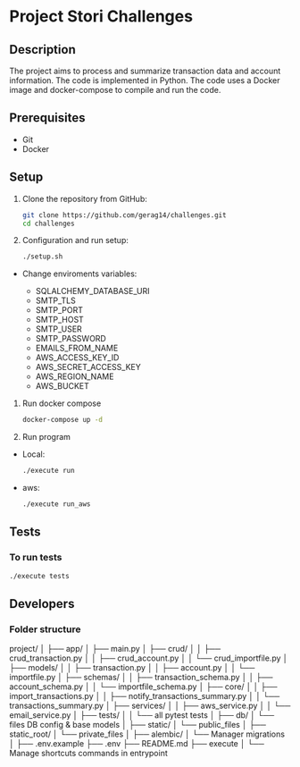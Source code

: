 # Project Stori Challenges

## Description

The project aims to process and summarize transaction data and account information.
The code is implemented in Python. The code uses a Docker image and docker-compose to compile and run the code.

## Prerequisites

- Git
- Docker

## Setup

1. Clone the repository from GitHub:

   ```bash
   git clone https://github.com/gerag14/challenges.git
   cd challenges
   ```

2. Configuration and run setup:

   ```bash
   ./setup.sh
   ```

- Change enviroments variables:

  - SQLALCHEMY_DATABASE_URI
  - SMTP_TLS
  - SMTP_PORT
  - SMTP_HOST
  - SMTP_USER
  - SMTP_PASSWORD
  - EMAILS_FROM_NAME
  - AWS_ACCESS_KEY_ID
  - AWS_SECRET_ACCESS_KEY
  - AWS_REGION_NAME
  - AWS_BUCKET

1. Run docker compose

   ```bash
   docker-compose up -d
   ```

2. Run program

- Local:

  ```bash
  ./execute run
  ```

- aws:

  ```bash
  ./execute run_aws
  ```

## Tests

### To run tests

```bash
./execute tests
```

## Developers

### Folder structure

project/
│
├── app/
│ ├── main.py
│ ├── crud/
│ │ ├── crud_transaction.py
│ │ ├── crud_account.py
│ │ └── crud_importfile.py
│ ├── models/
│ │ ├── transaction.py
│ │ ├── account.py
│ │ └── importfile.py
│ ├── schemas/
│ │ ├── transaction_schema.py
│ │ ├── account_schema.py
│ │ └── importfile_schema.py
│ ├── core/
│ │ ├── import_transactions.py
│ │ ├── notify_transactions_summary.py
│ │ └── transactions_summary.py
│ ├── services/
│ │ ├── aws_service.py
│ │ └── email_service.py
│ ├── tests/
│ │ └── all pytest tests
│
├── db/
│ └── files DB config & base models
│
├── static/
│ └── public_files
│
├── static_root/
│ └── private_files
│
├── alembic/
│ └── Manager migrations
│
├── .env.example
├── .env
├── README.md
├── execute
│ └── Manage shortcuts commands in entrypoint
